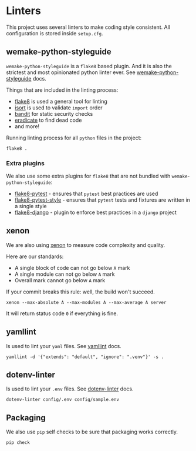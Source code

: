 Linters
=======

This project uses several linters to make coding style consistent. All
configuration is stored inside `setup.cfg`.

wemake-python-styleguide
------------------------

`wemake-python-styleguide` is a `flake8` based plugin. And it is also
the strictest and most opinionated python linter ever. See
[wemake-python-styleguide](https://wemake-python-styleguide.readthedocs.io/en/latest/)
docs.

Things that are included in the linting process:

-   [flake8](http://flake8.pycqa.org/) is used a general tool for
    linting
-   [isort](https://github.com/timothycrosley/isort) is used to validate
    `import` order
-   [bandit](https://github.com/PyCQA/bandit) for static security checks
-   [eradicate](https://github.com/myint/eradicate) to find dead code
-   and more!

Running linting process for all `python` files in the project:

``` {.sourceCode .bash}
flake8 .
```

### Extra plugins

We also use some extra plugins for `flake8` that are not bundled with
`wemake-python-styleguide`:

-   [flake8-pytest](https://github.com/vikingco/flake8-pytest) - ensures
    that `pytest` best practices are used
-   [flake8-pytest-style](https://github.com/m-burst/flake8-pytest-style) -
    ensures that `pytest` tests and fixtures are written in a single
    style
-   [flake8-django](https://github.com/rocioar/flake8-django) - plugin
    to enforce best practices in a `django` project

xenon
-----

We are also using [xenon](https://github.com/rubik/xenon) to measure
code complexity and quality.

Here are our standards:

-   A single block of code can not go below `A` mark
-   A single module can not go below `A` mark
-   Overall mark cannot go below `A` mark

If your commit breaks this rule: well, the build won't succeed.

``` {.sourceCode .bash}
xenon --max-absolute A --max-modules A --max-average A server
```

It will return status code `0` if everything is fine.


yamllint
--------

Is used to lint your `yaml` files. See
[yamllint](https://github.com/adrienverge/yamllint) docs.

``` {.sourceCode .bash}
yamllint -d '{"extends": "default", "ignore": ".venv"}' -s .
```

dotenv-linter
-------------

Is used to lint your `.env` files. See
[dotenv-linter](https://github.com/wemake-services/dotenv-linter) docs.

``` {.sourceCode .bash}
dotenv-linter config/.env config/sample.env
```

Packaging
---------

We also use `pip` self checks to be sure that packaging works correctly.

``` {.sourceCode .bash}
pip check
```
